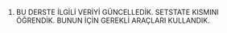 1. BU DERSTE İLGİLİ VERİYİ GÜNCELLEDİK. SETSTATE KISMINI ÖĞRENDİK. BUNUN İÇİN GEREKLİ ARAÇLARI KULLANDIK.  
